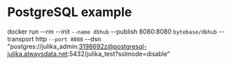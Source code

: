 # PostgreSQL example
docker run --rm --init `
  --name dbhub `
  --publish 8080:8080 `
  bytebase/dbhub `
  --transport http `
  --port 8080 `
  --dsn "postgres://julika_admin:3198692z@postgresql-julika.alwaysdata.net:5432/julika_test?sslmode=disable"